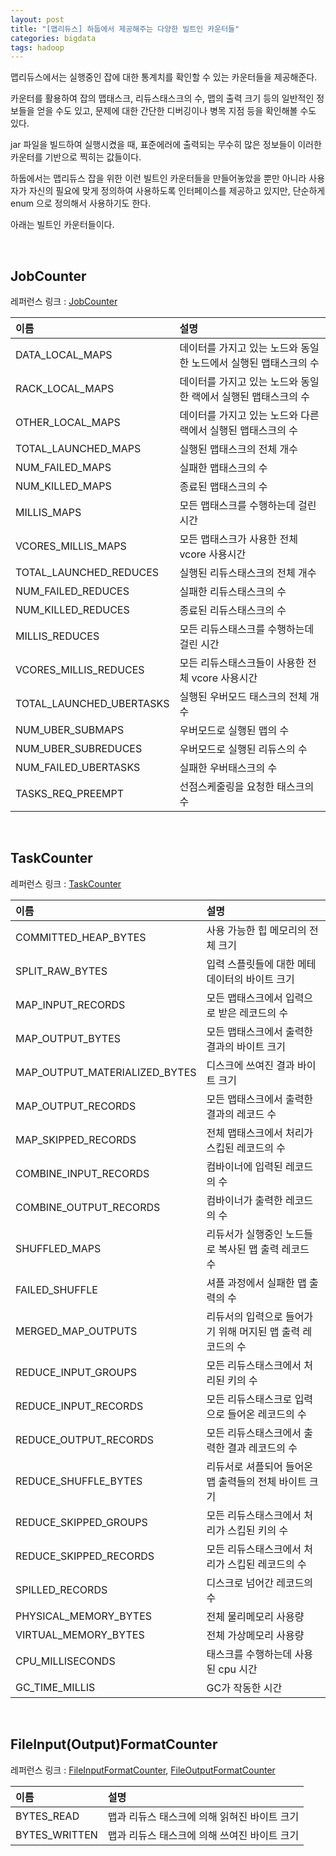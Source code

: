 ```yaml
---
layout: post
title: "[맵리듀스] 하둡에서 제공해주는 다양한 빌트인 카운터들"
categories: bigdata
tags: hadoop
---
```


맵리듀스에서는 실행중인 잡에 대한 통계치를 확인할 수 있는 카운터들을 제공해준다.

카운터를 활용하여 잡의 맵태스크, 리듀스태스크의 수, 맵의 출력 크기 등의 일반적인 정보들을 얻을 수도 있고, 문제에 대한 간단한 디버깅이나 병목 지점 등을 확인해볼 수도 있다.

jar 파일을 빌드하여 실행시켰을 때, 표준에러에 출력되는 무수히 많은 정보들이 이러한 카운터를 기반으로 찍히는 값들이다.

하둡에서는 맵리듀스 잡을 위한 이런 빌트인 카운터들을 만들어놓았을 뿐만 아니라 사용자가 자신의 필요에 맞게 정의하여 사용하도록 인터페이스를 제공하고 있지만, 단순하게 enum 으로 정의해서 사용하기도 한다.

아래는 빌트인 카운터들이다.

<br>

## JobCounter

레퍼런스 링크 : [JobCounter](https://hadoop.apache.org/docs/r3.2.1/api/org/apache/hadoop/mapreduce/JobCounter.html)

| 이름 | 설명 |
| :-- | :-- |
| DATA_LOCAL_MAPS | 데이터를 가지고 있는 노드와 동일한 노드에서 실행된 맵태스크의 수 |
| RACK_LOCAL_MAPS | 데이터를 가지고 있는 노드와 동일한 랙에서 실행된 맵태스크의 수 |
| OTHER_LOCAL_MAPS | 데이터를 가지고 있는 노드와 다른 랙에서 실행된 맵태스크의 수 |
| TOTAL_LAUNCHED_MAPS | 실행된 맵태스크의 전체 개수 |
| NUM_FAILED_MAPS | 실패한 맵태스크의 수 |
| NUM_KILLED_MAPS | 종료된 맵태스크의 수 |
| MILLIS_MAPS | 모든 맵태스크를 수행하는데 걸린 시간 |
| VCORES_MILLIS_MAPS | 모든 맵태스크가 사용한 전체 vcore 사용시간 |
| TOTAL_LAUNCHED_REDUCES | 실행된 리듀스태스크의 전체 개수 |
| NUM_FAILED_REDUCES | 실패한 리듀스태스크의 수 |
| NUM_KILLED_REDUCES | 종료된 리듀스태스크의 수 |
| MILLIS_REDUCES | 모든 리듀스태스크를 수행하는데 걸린 시간 |
| VCORES_MILLIS_REDUCES | 모든 리듀스태스크들이 사용한 전체 vcore 사용시간 |
| TOTAL_LAUNCHED_UBERTASKS | 실행된 우버모드 태스크의 전체 개수 |
| NUM_UBER_SUBMAPS | 우버모드로 실행된 맵의 수 |
| NUM_UBER_SUBREDUCES | 우버모드로 실행된 리듀스의 수 |
| NUM_FAILED_UBERTASKS | 실패한 우버태스크의 수 |
| TASKS_REQ_PREEMPT | 선점스케줄링을 요청한 태스크의 수 |

<br>

## TaskCounter

레퍼런스 링크 : [TaskCounter](https://hadoop.apache.org/docs/r3.2.1/api/org/apache/hadoop/mapreduce/TaskCounter.html)

| 이름 | 설명 |
| :-- | :-- |
| COMMITTED_HEAP_BYTES | 사용 가능한 힙 메모리의 전체 크기 |
| SPLIT_RAW_BYTES | 입력 스플릿들에 대한 메테데이터의 바이트 크기 |
| MAP_INPUT_RECORDS | 모든 맵태스크에서 입력으로 받은 레코드의 수 |
| MAP_OUTPUT_BYTES | 모든 맵태스크에서 출력한 결과의 바이트 크기 |
| MAP_OUTPUT_MATERIALIZED_BYTES | 디스크에 쓰여진 결과 바이트 크기 |
| MAP_OUTPUT_RECORDS | 모든 맵태스크에서 출력한 결과의 레코드 수 |
| MAP_SKIPPED_RECORDS | 전체 맵태스크에서 처리가 스킵된 레코드의 수 |
| COMBINE_INPUT_RECORDS | 컴바이너에 입력된 레코드의 수 |
| COMBINE_OUTPUT_RECORDS | 컴바이너가 출력한 레코드의 수 |
| SHUFFLED_MAPS | 리듀서가 실행중인 노드들로 복사된 맵 출력 레코드 수 |
| FAILED_SHUFFLE | 셔플 과정에서 실패한 맵 출력의 수 |
| MERGED_MAP_OUTPUTS | 리듀서의 입력으로 들어가기 위해 머지된 맵 출력 레코드의 수 |
| REDUCE_INPUT_GROUPS | 모든 리듀스태스크에서 처리된 키의 수 |
| REDUCE_INPUT_RECORDS | 모든 리듀스태스크로 입력으로 들어온 레코드의 수 |
| REDUCE_OUTPUT_RECORDS | 모든 리듀스태스크에서 출력한 결과 레코드의 수 |
| REDUCE_SHUFFLE_BYTES | 리듀서로 셔플되어 들어온 맵 출력들의 전체 바이트 크기 |
| REDUCE_SKIPPED_GROUPS | 모든 리듀스태스크에서 처리가 스킵된 키의 수 |
| REDUCE_SKIPPED_RECORDS | 모든 리듀스태스크에서 처리가 스킵된 레코드의 수 |
| SPILLED_RECORDS | 디스크로 넘어간 레코드의 수 |
| PHYSICAL_MEMORY_BYTES | 전체 물리메모리 사용량 |
| VIRTUAL_MEMORY_BYTES | 전체 가상메모리 사용량 |
| CPU_MILLISECONDS | 태스크를 수행하는데 사용된 cpu 시간 |
| GC_TIME_MILLIS | GC가 작동한 시간 |

<br>

## FileInput(Output)FormatCounter

레퍼런스 링크 : [FileInputFormatCounter](https://hadoop.apache.org/docs/r3.2.1/api/org/apache/hadoop/mapreduce/lib/input/FileInputFormatCounter.html), [FileOutputFormatCounter](https://hadoop.apache.org/docs/r3.2.1/api/org/apache/hadoop/mapreduce/lib/output/FileOutputFormatCounter.html)

| 이름 | 설명 |
| :-- | :-- |
| BYTES_READ | 맵과 리듀스 태스크에 의해 읽혀진 바이트 크기 |
| BYTES_WRITTEN |  맵과 리듀스 태스크에 의해 쓰여진 바이트 크기 |